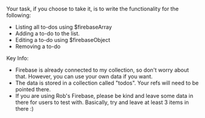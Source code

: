 Your task, if you choose to take it, is to write the functionality for the following:

- Listing all to-dos using $firebaseArray
- Adding a to-do to the list.
- Editing a to-do using $firebaseObject
- Removing a to-do

Key Info:

- Firebase is already connected to my collection, so don't worry about that. However, you can use your own data if you want.
- The data is stored in a collection called "todos". Your refs will need to be pointed there.
- If you are using Rob's Firebase, please be kind and leave some data in there for users to test with. Basically, try and leave at least 3 items in there :)
